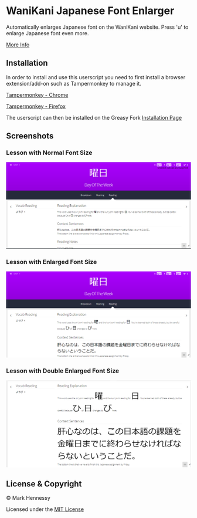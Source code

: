 # WaniKani Japanese Font Enlarger

Automatically enlarges Japanese font on the WaniKani website. Press 'u' to enlarge Japanese font even more.

[More Info](INFO.md)

## Installation

In order to install and use this userscript you need to first install a browser extension/add-on such as Tampermonkey to manage it.

[Tampermonkey - Chrome](https://chrome.google.com/webstore/detail/tampermonkey/dhdgffkkebhmkfjojejmpbldmpobfkfo?hl=en)

[Tampermonkey - Firefox](https://addons.mozilla.org/en-US/firefox/addon/tampermonkey/)

The userscript can then be installed on the Greasy Fork [Installation Page](https://greasyfork.org/en/scripts/37995-wanikani-japanese-font-enlarger)

## Screenshots

### Lesson with Normal Font Size

![Lesson with Normal Font Size](screenshots/lesson_with_normal_font_size.png)

### Lesson with Enlarged Font Size

![Lesson with Enlarged Font Size](screenshots/lesson_with_enlarged_font_size.png)

### Lesson with Double Enlarged Font Size

![Lesson with Double Enlarged Font Size](screenshots/lesson_with_double_enlarged_font_size.png)

## License & Copyright

© Mark Hennessy

Licensed under the [MIT License](LICENSE.md)
